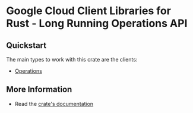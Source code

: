 # Google Cloud Client Libraries for Rust - Long Running Operations API

<!-- Code generated by sidekick. DO NOT EDIT. -->



## Quickstart

The main types to work with this crate are the clients:

* [Operations](https://docs.rs/gcp-sdk-longrunning/latest/gcp-sdk-longrunning/client/struct.Operations.html)

## More Information

* Read the [crate's documentation](https://docs.rs/gcp-sdk-longrunning/latest/gcp-sdk-longrunning)
